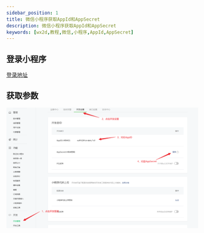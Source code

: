 ```yaml
---
sidebar_position: 1
title: 微信小程序获取AppId和AppSecret
description: 微信小程序获取AppId和AppSecret
keywords: [wx2d,教程,微信,小程序,AppId,AppSecret]
---
```


## 登录小程序

[登录地址](https://mp.weixin.qq.com/)

## 获取参数

![获取小程序里的必要参数](./img/xcx.png)
